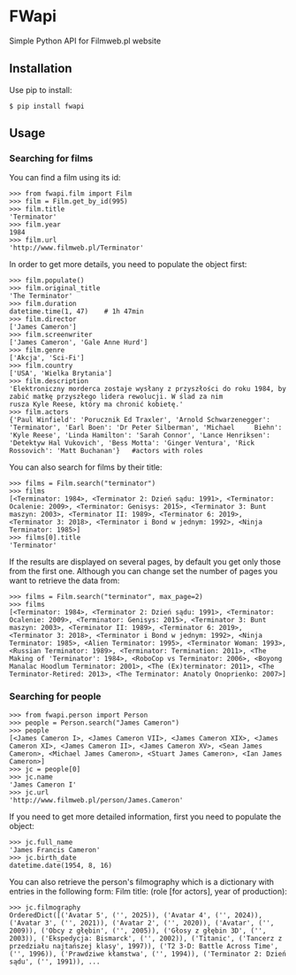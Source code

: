 # FWapi
Simple Python API for Filmweb.pl website

## Installation

Use pip to install:

    $ pip install fwapi
    
## Usage

### Searching for films

You can find a film using its id:

    >>> from fwapi.film import Film
    >>> film = Film.get_by_id(995)
    >>> film.title
    'Terminator'
    >>> film.year
    1984
    >>> film.url
    'http://www.filmweb.pl/Terminator'
    
In order to get more details, you need to populate the object first:

    >>> film.populate()
    >>> film.original_title
    'The Terminator'
    >>> film.duration
    datetime.time(1, 47)    # 1h 47min
    >>> film.director
    ['James Cameron']
    >>> film.screenwriter
    ['James Cameron', 'Gale Anne Hurd']
    >>> film.genre
    ['Akcja', 'Sci-Fi']
    >>> film.country
    ['USA', 'Wielka Brytania']
    >>> film.description
    'Elektroniczny morderca zostaje wysłany z przyszłości do roku 1984, by zabić matkę przyszłego lidera rewolucji. W ślad za nim              rusza Kyle Reese, który ma chronić kobietę.'
    >>> film.actors
    {'Paul Winfield': 'Porucznik Ed Traxler', 'Arnold Schwarzenegger': 'Terminator', 'Earl Boen': 'Dr Peter Silberman', 'Michael     Biehn': 'Kyle Reese', 'Linda Hamilton': 'Sarah Connor', 'Lance Henriksen': 'Detektyw Hal Vukovich', 'Bess Motta': 'Ginger Ventura', 'Rick Rossovich': 'Matt Buchanan'}   #actors with roles

You can also search for films by their title:

    >>> films = Film.search("terminator")
    >>> films
    [<Terminator: 1984>, <Terminator 2: Dzień sądu: 1991>, <Terminator: Ocalenie: 2009>, <Terminator: Genisys: 2015>, <Terminator 3: Bunt maszyn: 2003>, <Terminator II: 1989>, <Terminator 6: 2019>, <Terminator 3: 2018>, <Terminator i Bond w jednym: 1992>, <Ninja Terminator: 1985>]
    >>> films[0].title
    'Terminator'
    
If the results are displayed on several pages, by default you get only those from the first one. Although you can change set the number of pages you want to retrieve the data from:

    >>> films = Film.search("terminator", max_page=2)
    >>> films
    [<Terminator: 1984>, <Terminator 2: Dzień sądu: 1991>, <Terminator: Ocalenie: 2009>, <Terminator: Genisys: 2015>, <Terminator 3: Bunt maszyn: 2003>, <Terminator II: 1989>, <Terminator 6: 2019>, <Terminator 3: 2018>, <Terminator i Bond w jednym: 1992>, <Ninja Terminator: 1985>, <Alien Terminator: 1995>, <Terminator Woman: 1993>, <Russian Terminator: 1989>, <Terminator: Termination: 2011>, <The Making of 'Terminator': 1984>, <RoboCop vs Terminator: 2006>, <Boyong Manalac Hoodlum Terminator: 2001>, <The (Ex)terminator: 2011>, <The Terminator-Retired: 2013>, <The Terminator: Anatoly Onoprienko: 2007>]

### Searching for people

    >>> from fwapi.person import Person
    >>> people = Person.search("James Cameron")
    >>> people
    [<James Cameron I>, <James Cameron VII>, <James Cameron XIX>, <James Cameron XI>, <James Cameron II>, <James Cameron XV>, <Sean James Cameron>, <Michael James Cameron>, <Stuart James Cameron>, <Ian James Cameron>]
    >>> jc = people[0]
    >>> jc.name
    'James Cameron I'
    >>> jc.url
    'http://www.filmweb.pl/person/James.Cameron'
    
If you need to get more detailed information, first you need to populate the object:

    >>> jc.full_name
    'James Francis Cameron'
    >>> jc.birth_date
    datetime.date(1954, 8, 16)

You can also retrieve the person's filmography which is a dictionary with entries in the following form: Film title: (role [for actors], year of production):

    >>> jc.filmography
    OrderedDict([('Avatar 5', ('', 2025)), ('Avatar 4', ('', 2024)), ('Avatar 3', ('', 2021)), ('Avatar 2', ('', 2020)), ('Avatar', ('', 2009)), ('Obcy z głębin', ('', 2005)), ('Głosy z głębin 3D', ('', 2003)), ('Ekspedycja: Bismarck', ('', 2002)), ('Titanic', ('Tancerz z przedziału najtańszej klasy', 1997)), ('T2 3-D: Battle Across Time', ('', 1996)), ('Prawdziwe kłamstwa', ('', 1994)), ('Terminator 2: Dzień sądu', ('', 1991)), ...


